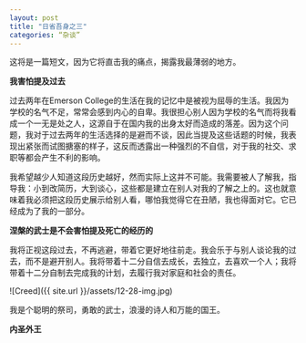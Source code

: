 ```yaml
---
layout: post
title: "日省吾身之三"
categories: “杂谈”
---
```

这将是一篇短文，因为它将直击我的痛点，揭露我最薄弱的地方。

**我害怕提及过去**

过去两年在Emerson College的生活在我的记忆中是被视为屈辱的生活。我因为学校的名气不足，常常会感到内心的自卑。我很担心别人因为学校的名气而将我看成一个一无是处之人，这源自于在国内我的出身太好而造成的落差。因为这个问题，我对于过去两年的生活选择的是避而不谈，因此当提及这些话题的时候，我表现出紧张而试图搪塞的样子，这反而透露出一种强烈的不自信，对于我的社交、求职等都会产生不利的影响。

我希望越少人知道这段历史越好，然而实际上这并不可能。我需要被人了解我，指导我：小到改简历，大到谈心，这些都是建立在别人对我的了解之上的。这也就意味着我必须把这段历史展示给别人看，哪怕我觉得它在丑陋，我也得面对它。它已经成为了我的一部分。

**涅槃的武士是不会害怕提及死亡的经历的**

我将正视这段过去，不再逃避，带着它更好地往前走。我会乐于与别人谈论我的过去，而不是避开别人。我将带着十二分自信去成长，去独立，去喜欢一个人；我将带着十二分自制去完成我的计划，去履行我对家庭和社会的责任。

![Creed]({{ site.url }}/assets/12-28-img.jpg)

我是个聪明的祭司，勇敢的武士，浪漫的诗人和万能的国王。

**内圣外王**